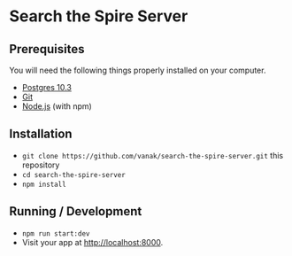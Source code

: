# Search the Spire Server

## Prerequisites

You will need the following things properly installed on your computer.

* [Postgres 10.3](https://www.postgresql.org/)
* [Git](https://git-scm.com/)
* [Node.js](https://nodejs.org/) (with npm)

## Installation

* `git clone https://github.com/vanak/search-the-spire-server.git` this repository
* `cd search-the-spire-server`
* `npm install`

## Running / Development

* `npm run start:dev`
* Visit your app at [http://localhost:8000](http://localhost:8000).